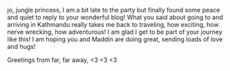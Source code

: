 jo, jungle princess, I am a bit late to the party but finally found some peace and quiet to reply to your wonderful blog! What you said about going to and arriving in Kathmandu really takes me back to traveling, how exciting, how nerve wrecking, how adventurous! I am glad I get to be part of your journey like this! I am hoping you and Maddin are doing great, sending loads of love and hugs!

Greetings from far, far away,
<3 <3 <3